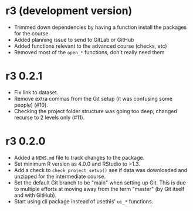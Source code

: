 # r3 (development version)

* Trimmed down dependencies by having a function install the packages for the course
* Added planning issue to send to GitLab or GitHub
* Added functions relevant to the advanced course (checks, etc)
* Removed most of the `open_*` functions, don't really need them

# r3 0.2.1

* Fix link to dataset.
* Remove extra commas from the Git setup (it was confusing some people) (#10).
* Checking the project folder structure was going too deep, changed recurse to 2
levels only (#11).

# r3 0.2.0

* Added a `NEWS.md` file to track changes to the package.
* Set minimum R version as 4.0.0 and RStudio to >1.3.
* Add a check to `check_project_setup()` see if data was downloaded and unzipped
for the intermediate course.
* Set the default Git branch to be "main" when setting up Git. This is due to 
multiple efforts at moving away from the term "master" (by Git itself and with
GitHub).
* Start using cli package instead of usethis' `ui_*` functions.
